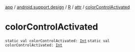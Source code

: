 [app](../../../index.md) / [android.support.design](../../index.md) / [R](../index.md) / [attr](index.md) / [colorControlActivated](.)

# colorControlActivated

`static val colorControlActivated: `[`Int`](https://kotlinlang.org/api/latest/jvm/stdlib/kotlin/-int/index.html)
`static val colorControlActivated: `[`Int`](https://kotlinlang.org/api/latest/jvm/stdlib/kotlin/-int/index.html)